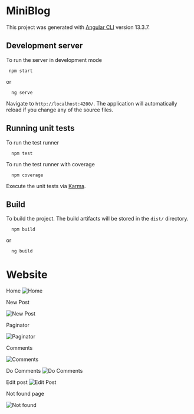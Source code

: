 # MiniBlog

This project was generated with [Angular CLI](https://github.com/angular/angular-cli) version 13.3.7.

## Development server

To run the server in development mode

```
 npm start
```

or

```
  ng serve
```

Navigate to `http://localhost:4200/`. The application will automatically reload if you change any of the source files.

## Running unit tests

To run the test runner

```
  npm test
```

To run the test runner with coverage

```
  npm coverage
```

Execute the unit tests via [Karma](https://karma-runner.github.io).

## Build

To build the project. The build artifacts will be stored in the `dist/` directory.

```
  npm build
```

or

```
  ng build
```

# Website

Home
![Home](https://i.imgur.com/z3QGhCh.png)

New Post

![New Post](https://i.imgur.com/VpOsVW4.png)

Paginator

![Paginator](https://i.imgur.com/es29kOY.png)

Comments

![Comments](https://i.imgur.com/Z5Et2Jm.png)

Do Comments
![Do Comments](https://i.imgur.com/0KdI1TA.png)

Edit post
![Edit Post](https://i.imgur.com/SiWSvUJ.png)

Not found page

![Not found](https://i.imgur.com/l3Z7MYh.png)
